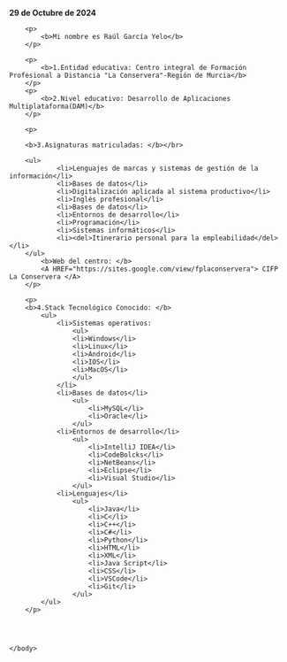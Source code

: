 <html>
	<head>
		<title>1860755 1º commit </title>
	</head>
	<body>
		<p>
			<b>29 de Octubre de 2024</b>
		</p>

		<p>
			<b>Mi nombre es Raúl García Yelo</b>
		</p>

		<p>
			<b>1.Entidad educativa: Centro integral de Formación Profesional a Distancia "La Conservera"-Región de Murcia</b>
		</p>
		<p>
			<b>2.Nivel educativo: Desarrollo de Aplicaciones Multiplataforma(DAM)</b>
		</p>

		<p> 	
		
		<b>3.Asignaturas matriculadas: </b></br>

		<ul>
				<li>Lenguajes de marcas y sistemas de gestión de la información</li>
				<li>Bases de datos</li>
				<li>Digitalización aplicada al sistema productivo</li>
				<li>Inglés profesional</li>
				<li>Bases de datos</li>
				<li>Entornos de desarrollo</li>
				<li>Programación</li>
				<li>Sistemas informáticos</li>
				<li><del>Itinerario personal para la empleabilidad</del></li>
		</ul>
			<b>Web del centro: </b>
			<A HREF="https://sites.google.com/view/fplaconservera"> CIFP La Conservera </A>
		</p>

		<p>	
		<b>4.Stack Tecnológico Conocido: </b>
			<ul>
				<li>Sistemas operativos:
					<ul>
					<li>Windows</li>
					<li>Linux</li>
					<li>Android</li>
					<li>IOS</li>
					<li>MacOS</li>
					</ul>
				</li>
				<li>Bases de datos</li>
					<ul>
						<li>MySQL</li>
						<li>Oracle</li>
					</ul>
				<li>Entornos de desarrollo</li>
					<ul>
						<li>IntelliJ IDEA</li>
						<li>CodeBolcks</li>
						<li>NetBeans</li>
						<li>Eclipse</li>
						<li>Visual Studio</li>
					</ul>
				<li>Lenguajes</li>
					<ul>
						<li>Java</li>
						<li>C</li>
						<li>C++</li>
						<li>C#</li>
						<li>Python</li>
						<li>HTML</li>
						<li>XML</li>
						<li>Java Script</li>
						<li>CSS</li>
						<li>VSCode</li>
						<li>Git</li>
					</ul>
			</ul>
		</p>

		


	</body>
</html>